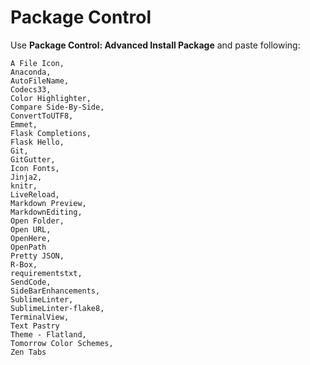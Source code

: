 # Package Control

Use **Package Control: Advanced Install Package** and paste following:

```
A File Icon,
Anaconda,
AutoFileName,
Codecs33,
Color Highlighter,
Compare Side-By-Side,
ConvertToUTF8,
Emmet,
Flask Completions,
Flask Hello,
Git,
GitGutter,
Icon Fonts,
Jinja2,
knitr,
LiveReload,
Markdown Preview,
MarkdownEditing,
Open Folder,
Open URL,
OpenHere,
OpenPath
Pretty JSON,
R-Box,
requirementstxt,
SendCode,
SideBarEnhancements,
SublimeLinter,
SublimeLinter-flake8,
TerminalView,
Text Pastry
Theme - Flatland,
Tomorrow Color Schemes,
Zen Tabs
```
